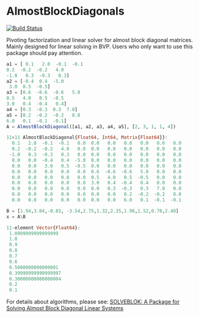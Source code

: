 # AlmostBlockDiagonals

[![Build Status](https://github.com/ErikQQY/AlmostBlockDiagonals.jl/actions/workflows/CI.yml/badge.svg?branch=master)](https://github.com/ErikQQY/AlmostBlockDiagonals.jl/actions/workflows/CI.yml?query=branch%3Amaster)

Pivoting factorization and linear solver for almost block diagonal matrices. Mainly designed for linear solving in BVP. Users who only want to use this package should pay attention.

```julia
a1 = [ 0.1   2.0  -0.1  -0.1
0.2  -0.2  -0.2   4.0
-1.0   0.3  -0.3   0.3]
a2 = [-0.4  0.4  -5.0
 3.0  0.5  -0.5]
a3 = [0.6  -0.6  -0.6   5.0
0.5   4.0   0.5  -0.5
3.0   0.4  -0.4   0.4]
a4 = [0.3  -0.3  0.3  7.0]
a5 = [0.2  -0.2  -0.2   8.0
6.0   0.1  -0.1  -0.1]
A = AlmostBlockDiagonal([a1, a2, a3, a4, a5], [2, 3, 1, 1, 4])
```

```julia
11×11 AlmostBlockDiagonal{Float64, Int64, Matrix{Float64}}:
  0.1   2.0  -0.1  -0.1   0.0  0.0   0.0   0.0   0.0   0.0   0.0
  0.2  -0.2  -0.2   4.0   0.0  0.0   0.0   0.0   0.0   0.0   0.0
 -1.0   0.3  -0.3   0.3   0.0  0.0   0.0   0.0   0.0   0.0   0.0
  0.0   0.0  -0.4   0.4  -5.0  0.0   0.0   0.0   0.0   0.0   0.0
  0.0   0.0   3.0   0.5  -0.5  0.0   0.0   0.0   0.0   0.0   0.0
  0.0   0.0   0.0   0.0   0.0  0.6  -0.6  -0.6   5.0   0.0   0.0
  0.0   0.0   0.0   0.0   0.0  0.5   4.0   0.5  -0.5   0.0   0.0
  0.0   0.0   0.0   0.0   0.0  3.0   0.4  -0.4   0.4   0.0   0.0
  0.0   0.0   0.0   0.0   0.0  0.0   0.3  -0.3   0.3   7.0   0.0
  0.0   0.0   0.0   0.0   0.0  0.0   0.0   0.2  -0.2  -0.2   8.0
  0.0   0.0   0.0   0.0   0.0  0.0   0.0   6.0   0.1  -0.1  -0.1
```

```julia
B = [1.94,3.04,-0.83, -3.54,2.75,1.32,2.35,1.96,1.52,0.78,2.40]
x = A\B
```

```julia
11-element Vector{Float64}:
 1.0999999999999999
 1.0
 0.9
 0.8
 0.7
 0.6
 0.5000000000000001
 0.39999999999999997
 0.30000000000000004
 0.2
 0.1
```

For details about algorithms, please see:
[SOLVEBLOK: A Package for Solving Almost Block Diagonal Linear Systems](https://dl.acm.org/doi/pdf/10.1145/355873.355880)